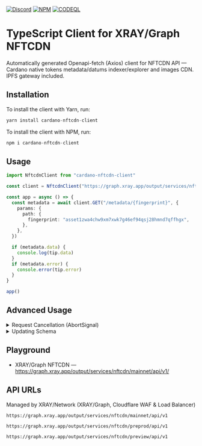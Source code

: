 <a href="https://discord.gg/WhZmm46APN"><img alt="Discord" src="https://img.shields.io/discord/852538978946383893?style=for-the-badge&logo=discord&label=Discord&labelColor=%231940ED&color=%233FCB9B"></a>
<a href="https://www.npmjs.com/package/cardano-nftcdn-client"><img alt="NPM" src="https://img.shields.io/npm/v/cardano-nftcdn-client/latest?style=for-the-badge&logo=npm&labelColor=%231940ED&color=%233FCB9B"></a>
<a href="https://github.com/ray-network/cardano-nftcdn-client/actions"><img alt="CODEQL" src="https://img.shields.io/github/actions/workflow/status/xray-network/cardano-nftcdn-client/codeql.yml?label=CodeQL&logo=github&style=for-the-badge&labelColor=%231940ED&color=%233FCB9B"></a>
  
# TypeScript Client for XRAY/Graph NFTCDN

Automatically generated Openapi-fetch (Axios) client for NFTCDN API — Cardano native tokens metadata/datums indexer/explorer and images CDN. IPFS gateway included.

## Installation

To install the client with Yarn, run:

```TypeScript
yarn install cardano-nftcdn-client
```

To install the client with NPM, run:

```TypeScript
npm i cardano-nftcdn-client
```

## Usage

```TypeScript
import NftcdnClient from "cardano-nftcdn-client"

const client = NftcdnClient("https://graph.xray.app/output/services/nftcdn/mainnet/api/v1")

const app = async () => {
  const metadata = await client.GET("/metadata/{fingerprint}", {
    params: {
      path: {
        fingerprint: "asset1zwa4chw9xm7xwk7g46ef94qsj28hmnd7qffhgx",
      },
    },
  })

  if (metadata.data) {
    console.log(tip.data)
  }
  if (metadata.error) {
    console.error(tip.error)
  }
}

app()
```

## Advanced Usage

<details>
<summary>Request Cancellation (AbortSignal)</summary>

```TypeScript
import NftcdnClient from "cardano-nftcdn-client"

const client = NftcdnClient("https://graph.xray.app/output/services/nftcdn/mainnet/api/v1")

const app = async () => {
  const abortController = new AbortController()

  setTimeout(() => {
    abortController.abort() // cancel request
    console.log('Aborted!')
  }, 200)

  const assets = await client.GET("/assets", {
    signal: abortController.signal,
  })

  if (assets.data) {
    console.log(tip.data?.[0]?.block_no)
  }
  if (assets.error) {
    console.error(tip.error)
  }
}

app()
```

</details>

<details>
<summary>Updating Schema</summary>

Run schema update:
```console
yarn schema
```

</details>

## Playground

* XRAY/Graph NFTCDN — https://graph.xray.app/output/services/nftcdn/mainnet/api/v1/


## API URLs

Managed by XRAY/Network (XRAY/Graph, Cloudflare WAF & Load Balancer)

```
https://graph.xray.app/output/services/nftcdn/mainnet/api/v1
```

```
https://graph.xray.app/output/services/nftcdn/preprod/api/v1
```

```
https://graph.xray.app/output/services/nftcdn/preview/api/v1
```
